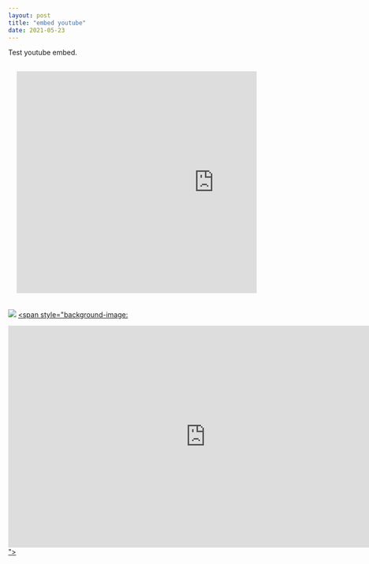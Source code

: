 ```yaml
---
layout: post
title: "embed youtube"
date: 2021-05-23
---
```


Test youtube embed.
<pre>
<div class="video-container">
  <iframe src="https://www.youtube.com/embed/MMhZNseGtAY?start=0" width="800" height="450" frameborder="0" allowfullscreen></iframe>
</div>
</pre>
<!-- <hr> space with underline <br> line break but jekyll stupid spacing is too large until resolved use pre tag to preserve the enter and use it for spacing;comment youtube iframe can start with in seconds 16:9 ratio got time learn about frameborder -->
<a href="#vid1"><img src="https://i.ytimg.com/vi/MMhZNseGtAY/maxresdefault.jpg"></a>
<a href="#_" class="lightbox" id="vid1"><span style="background-image: <div class="video-container">
  <iframe src="https://www.youtube.com/embed/MMhZNseGtAY?start=0" width="800" height="450" frameborder="0" allowfullscreen></iframe>
</div>"></span></a><br>
